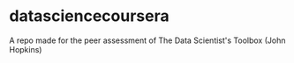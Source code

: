# datasciencecoursera
A repo made for the peer assessment of The Data Scientist's Toolbox (John Hopkins)
